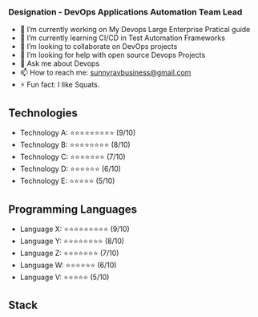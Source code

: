 ### Designation - DevOps Applications Automation Team Lead

- 🔭 I’m currently working on My Devops Large Enterprise Pratical guide
- 🌱 I’m currently learning CI/CD in Test Automation Frameworks
- 👯 I’m looking to collaborate on DevOps projects
- 🤔 I’m looking for help with open source Devops Projects 
- 💬 Ask me about Devops
- 📫 How to reach me: sunnyravbusiness@gmail.com
- ⚡ Fun fact: I like Squats.

## Technologies

- Technology A: ⭐⭐⭐⭐⭐⭐⭐⭐⭐ (9/10)
- Technology B: ⭐⭐⭐⭐⭐⭐⭐⭐ (8/10)
- Technology C: ⭐⭐⭐⭐⭐⭐⭐ (7/10)
- Technology D: ⭐⭐⭐⭐⭐⭐ (6/10)
- Technology E: ⭐⭐⭐⭐⭐ (5/10)

## Programming Languages

- Language X: ⭐⭐⭐⭐⭐⭐⭐⭐⭐ (9/10)
- Language Y: ⭐⭐⭐⭐⭐⭐⭐⭐ (8/10)
- Language Z: ⭐⭐⭐⭐⭐⭐⭐ (7/10)
- Language W: ⭐⭐⭐⭐⭐⭐ (6/10)
- Language V: ⭐⭐⭐⭐⭐ (5/10)

## Stack


